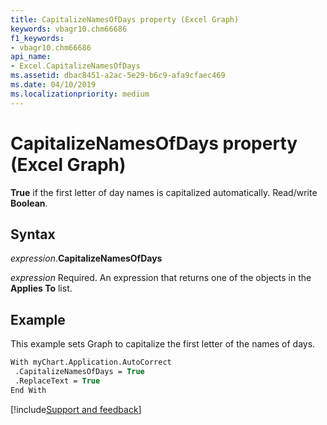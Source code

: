 ```yaml
---
title: CapitalizeNamesOfDays property (Excel Graph)
keywords: vbagr10.chm66686
f1_keywords:
- vbagr10.chm66686
api_name:
- Excel.CapitalizeNamesOfDays
ms.assetid: dbac8451-a2ac-5e29-b6c9-afa9cfaec469
ms.date: 04/10/2019
ms.localizationpriority: medium
---
```



# CapitalizeNamesOfDays property (Excel Graph)

**True** if the first letter of day names is capitalized automatically. Read/write **Boolean**.

## Syntax

_expression_.**CapitalizeNamesOfDays**

_expression_ Required. An expression that returns one of the objects in the **Applies To** list.


## Example

This example sets Graph to capitalize the first letter of the names of days.

```vb
With myChart.Application.AutoCorrect 
 .CapitalizeNamesOfDays = True 
 .ReplaceText = True 
End With
```

[!include[Support and feedback](~/includes/feedback-boilerplate.md)]